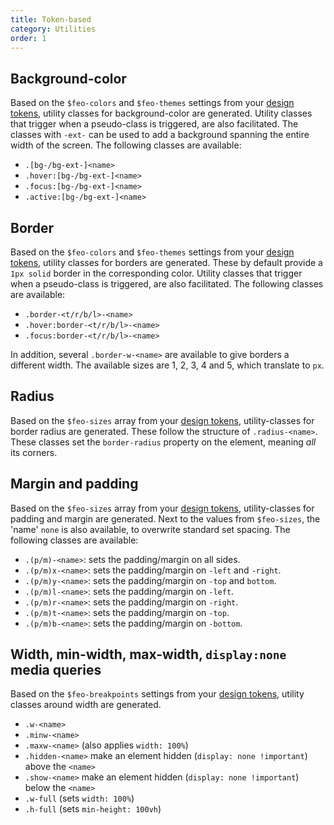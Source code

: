 ```yaml
---
title: Token-based
category: Utilities
order: 1
---
```


## Background-color

Based on the `$feo-colors` and `$feo-themes` settings from your [design tokens](/themes), utility classes for background-color are generated. Utility classes that trigger when a pseudo-class is triggered, are also facilitated. The classes with `-ext-` can be used to add a background spanning the entire width of the screen. The following classes are available:

- `.[bg-/bg-ext-]<name>`
- `.hover:[bg-/bg-ext-]<name>`
- `.focus:[bg-/bg-ext-]<name>`
- `.active:[bg-/bg-ext-]<name>`

## Border

Based on the `$feo-colors` and `$feo-themes` settings from your [design tokens](/themes), utility classes for borders are generated. These by default provide a `1px solid` border in the corresponding color. Utility classes that trigger when a pseudo-class is triggered, are also facilitated. The following classes are available:

- `.border-<t/r/b/l>-<name>`
- `.hover:border-<t/r/b/l>-<name>`
- `.focus:border-<t/r/b/l>-<name>`

In addition, several `.border-w-<name>` are available to give borders a different width. The available sizes are 1, 2, 3, 4 and 5, which translate to `px`.

## Radius

Based on the `$feo-sizes` array from your [design tokens](/themes), utility-classes for border radius are generated. These follow the structure of `.radius-<name>`. These classes set the `border-radius` property on the element, meaning _all_ its corners.

## Margin and padding

Based on the `$feo-sizes` array from your [design tokens](/themes), utility-classes for padding and margin are generated. Next to the values from `$feo-sizes`, the 'name' `none` is also available, to overwrite standard set spacing. The following classes are available:

- `.(p/m)-<name>`: sets the padding/margin on all sides.
- `.(p/m)x-<name>`: sets the padding/margin on `-left` and `-right`.
- `.(p/m)y-<name>`: sets the padding/margin on `-top` and `bottom`.
- `.(p/m)l-<name>`: sets the padding/margin on `-left`.
- `.(p/m)r-<name>`: sets the padding/margin on `-right`.
- `.(p/m)t-<name>`: sets the padding/margin on `-top`.
- `.(p/m)b-<name>`: sets the padding/margin on `-bottom`.

## Width, min-width, max-width, `display:none` media queries

Based on the `$feo-breakpoints` settings from your [design tokens](/themes), utility classes around width are generated.

- `.w-<name>`
- `.minw-<name>`
- `.maxw-<name>` (also applies `width: 100%`)
- `.hidden-<name>` make an element hidden (`display: none !important`) above the `<name>`
- `.show-<name>` make an element hidden (`display: none !important`) below the `<name>`
- `.w-full` (sets `width: 100%`)
- `.h-full` (sets `min-height: 100vh`)
